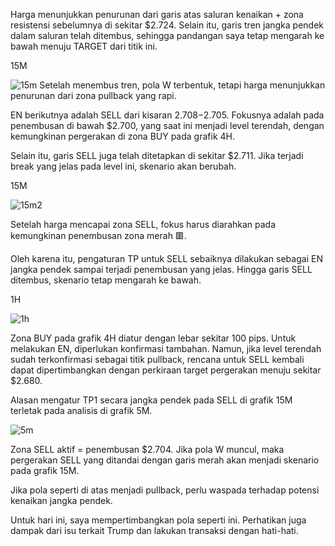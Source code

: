 Harga menunjukkan penurunan dari garis atas saluran kenaikan + zona resistensi sebelumnya di sekitar $2.724. Selain itu, garis tren jangka pendek dalam saluran telah ditembus, sehingga pandangan saya tetap mengarah ke bawah menuju TARGET dari titik ini.  

15M

![15m](https://github.com/user-attachments/assets/a98fa1ad-6c8f-4ea3-87a0-4ea7c278dd8f)
Setelah menembus tren, pola W terbentuk, tetapi harga menunjukkan penurunan dari zona pullback yang rapi.  

EN berikutnya adalah SELL dari kisaran $2.708-$2.705. Fokusnya adalah pada penembusan di bawah $2.700, yang saat ini menjadi level terendah, dengan kemungkinan pergerakan di zona BUY pada grafik 4H.  

Selain itu, garis SELL juga telah ditetapkan di sekitar $2.711. Jika terjadi break yang jelas pada level ini, skenario akan berubah.  

15M

![15m2](https://github.com/user-attachments/assets/4b2ce4fc-10c8-4892-8c9a-da9027c28028)

Setelah harga mencapai zona SELL, fokus harus diarahkan pada kemungkinan penembusan zona merah 🟥.  

Oleh karena itu, pengaturan TP untuk SELL sebaiknya dilakukan sebagai EN jangka pendek sampai terjadi penembusan yang jelas. Hingga garis SELL ditembus, skenario tetap mengarah ke bawah.  

1H 

![1h](https://github.com/user-attachments/assets/5d526227-3849-42d1-bc01-c65636c6fb86)

Zona BUY pada grafik 4H diatur dengan lebar sekitar 100 pips. Untuk melakukan EN, diperlukan konfirmasi tambahan. Namun, jika level terendah sudah terkonfirmasi sebagai titik pullback, rencana untuk SELL kembali dapat dipertimbangkan dengan perkiraan target pergerakan menuju sekitar $2.680.  

Alasan mengatur TP1 secara jangka pendek pada SELL di grafik 15M terletak pada analisis di grafik 5M.  

![5m](https://github.com/user-attachments/assets/fc615cc0-f959-4ca0-9def-fc65db8168e4)

Zona SELL aktif = penembusan $2.704. Jika pola W muncul, maka pergerakan SELL yang ditandai dengan garis merah akan menjadi skenario pada grafik 15M.  

Jika pola seperti di atas menjadi pullback, perlu waspada terhadap potensi kenaikan jangka pendek.  

Untuk hari ini, saya mempertimbangkan pola seperti ini. Perhatikan juga dampak dari isu terkait Trump dan lakukan transaksi dengan hati-hati.  
